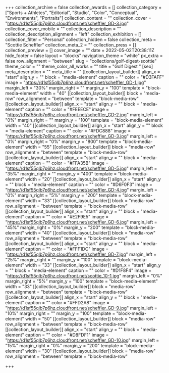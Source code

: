 +++
collection_archive = false
collection_awards = []
collection_category = ["Sports + Athletes", "Editorial", "Studio", "Color", "Conceptual", "Environments", "Portraits"]
collection_content = ""
collection_cover = "https://d1sf55qlb7p6hz.cloudfront.net/scheffler_GD-3.jpg"
collection_cover_mobile = ""
collection_description = ""
collection_description_alignment = "left"
collection_exhibition = []
collection_filter = "Personal"
collection_hidden = false
collection_meta = "Scottie Scheffler"
collection_meta_2 = ""
collection_press = []
collection_preview = []
cover_image = ""
date = 2022-05-02T20:38:11Z
hide_footer = false
layout = "blocks"
navigation_theme = "white"
px_extra = false
row_alignment = "between"
slug = "collections/golf-digest-scottie"
theme_color = ""
theme_color_all_works = ""
title = "Golf Digest "
[seo]
meta_description = ""
meta_title = ""
[[collection_layout_builder]]
align_x = "start"
align_y = ""
block = "media-element"
caption = ""
color = "#D3FAFF"
image = "https://d1sf55qlb7p6hz.cloudfront.net/scheffler_GD-1.jpg"
margin_left = "30%"
margin_right = ""
margin_y = "100"
template = "block-media-element"
width = "40"
[[collection_layout_builder]]
block = "media-row"
row_alignment = "between"
template = "block-media-row"
[[collection_layout_builder]]
align_x = "start"
align_y = ""
block = "media-element"
caption = ""
color = "#FEEECE"
image = "https://d1sf55qlb7p6hz.cloudfront.net/scheffler_GD-2.jpg"
margin_left = "0%"
margin_right = ""
margin_y = "100"
template = "block-media-element"
width = "40"
[[collection_layout_builder]]
align_x = "start"
align_y = ""
block = "media-element"
caption = ""
color = "#FDC888"
image = "https://d1sf55qlb7p6hz.cloudfront.net/scheffler_GD-3.jpg"
margin_left = "0%"
margin_right = "0%"
margin_y = "800"
template = "block-media-element"
width = "55"
[[collection_layout_builder]]
block = "media-row"
row_alignment = "between"
template = "block-media-row"
[[collection_layout_builder]]
align_x = "start"
align_y = ""
block = "media-element"
caption = ""
color = "#FFA35B"
image = "https://d1sf55qlb7p6hz.cloudfront.net/scheffler_GD-5.jpg"
margin_left = "35%"
margin_right = ""
margin_y = "400"
template = "block-media-element"
width = "20"
[[collection_layout_builder]]
align_x = "start"
align_y = ""
block = "media-element"
caption = ""
color = "#D6F0F3"
image = "https://d1sf55qlb7p6hz.cloudfront.net/scheffler_GD-4.jpg"
margin_left = "0%"
margin_right = "5%"
margin_y = "200"
template = "block-media-element"
width = "33"
[[collection_layout_builder]]
block = "media-row"
row_alignment = "between"
template = "block-media-row"
[[collection_layout_builder]]
align_x = "start"
align_y = ""
block = "media-element"
caption = ""
color = "#E2F9E5"
image = "https://d1sf55qlb7p6hz.cloudfront.net/scheffler_GD-6.jpg"
margin_left = "45%"
margin_right = "0%"
margin_y = "200"
template = "block-media-element"
width = "40"
[[collection_layout_builder]]
block = "media-row"
row_alignment = "between"
template = "block-media-row"
[[collection_layout_builder]]
align_x = "start"
align_y = ""
block = "media-element"
caption = ""
color = "#FFF1DC"
image = "https://d1sf55qlb7p6hz.cloudfront.net/scheffler_GD-7.jpg"
margin_left = "25%"
margin_right = ""
margin_y = "100"
template = "block-media-element"
width = "33"
[[collection_layout_builder]]
align_x = "start"
align_y = ""
block = "media-element"
caption = ""
color = "#D1F8F4"
image = "https://d1sf55qlb7p6hz.cloudfront.net/scottie_10-1.jpg"
margin_left = "0%"
margin_right = "5%"
margin_y = "100"
template = "block-media-element"
width = "33"
[[collection_layout_builder]]
block = "media-row"
row_alignment = "between"
template = "block-media-row"
[[collection_layout_builder]]
align_x = "start"
align_y = ""
block = "media-element"
caption = ""
color = "#FFD2A8"
image = "https://d1sf55qlb7p6hz.cloudfront.net/scheffler_GD-9.jpg"
margin_left = "10%"
margin_right = ""
margin_y = "100"
template = "block-media-element"
width = "50"
[[collection_layout_builder]]
block = "media-row"
row_alignment = "between"
template = "block-media-row"
[[collection_layout_builder]]
align_x = "start"
align_y = ""
block = "media-element"
caption = ""
color = "#D8FDF1"
image = "https://d1sf55qlb7p6hz.cloudfront.net/scheffler_GD-10.jpg"
margin_left = "15%"
margin_right = "0%"
margin_y = "200"
template = "block-media-element"
width = "30"
[[collection_layout_builder]]
block = "media-row"
row_alignment = "between"
template = "block-media-row"

+++

